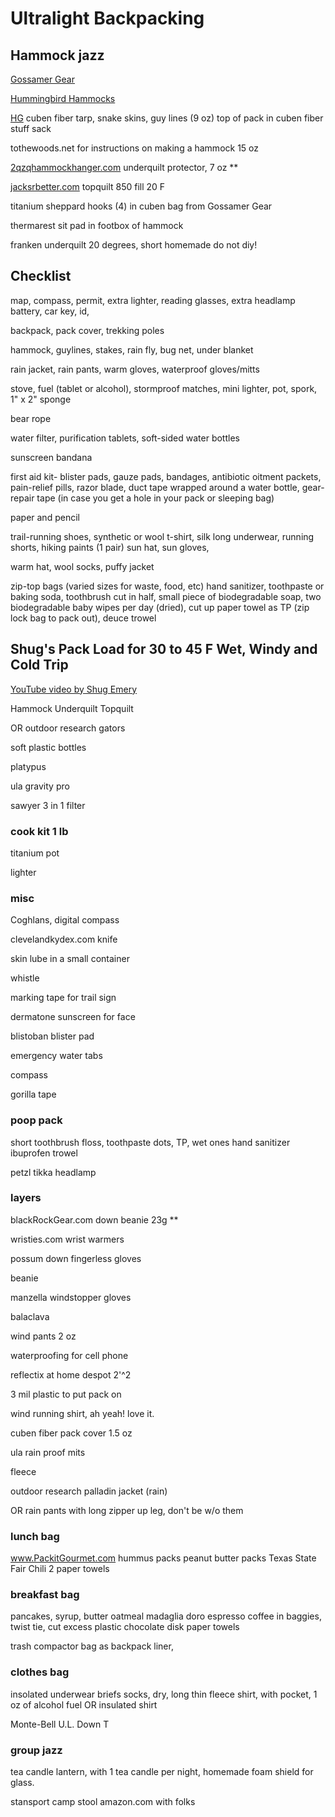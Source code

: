 # Ultralight Backpacking 

## Hammock jazz
[Gossamer Gear](https://www.gossamergear.com)

[Hummingbird Hammocks](https://hummingbirdhammocks.com)

[HG](www.hammockgear.com) cuben fiber tarp, snake skins, guy lines (9 oz) top of pack in cuben fiber stuff sack

tothewoods.net for instructions on making a hammock 15 oz

[2qzqhammockhanger.com](2qzqhammockhanger.com) underquilt protector, 7 oz **

[jacksrbetter.com](jacksrbetter.com) topquilt 850 fill 20 F 

titanium sheppard hooks (4) in 
cuben bag from Gossamer Gear

thermarest sit pad in footbox of hammock

franken underquilt 20 degrees, short homemade do not diy!

## Checklist

map, compass, permit, extra lighter, reading glasses, extra headlamp battery, car key, id, 

backpack, pack cover, trekking poles

hammock, guylines, stakes, rain fly, bug net, under blanket

rain jacket, rain pants, warm gloves, waterproof gloves/mitts

stove, fuel (tablet or alcohol), stormproof matches, mini lighter, pot, spork, 1" x 2" sponge

bear rope

water filter, purification tablets,
soft-sided water bottles

sunscreen
bandana

first aid kit- 
blister pads, gauze pads, bandages, 
antibiotic oitment packets, pain-relief pills, 
razor blade, duct tape wrapped around a water bottle, 
gear-repair tape (in case you get a hole in your pack or sleeping bag)

paper and pencil

trail-running shoes, 
synthetic or wool t-shirt, 
silk long underwear,
running shorts,
hiking paints (1 pair)
sun hat,
sun gloves,

warm hat, wool socks, puffy jacket

zip-top bags (varied sizes for waste, food, etc)
hand sanitizer, 
toothpaste or baking soda, 
toothbrush cut in half, 
small piece of biodegradable soap, 
two biodegradable baby wipes per day (dried), 
cut up paper towel as TP (zip lock bag to pack out),
deuce trowel


## Shug's Pack Load for 30 to 45 F Wet, Windy and Cold Trip

[YouTube video by Shug Emery](https://youtu.be/jTG38sxvKTo)

Hammock
Underquilt
Topquilt

OR outdoor research gators

soft plastic bottles

platypus

ula gravity pro

sawyer 3 in 1 filter

### cook kit 1 lb

titanium pot

lighter


### misc

Coghlans, digital compass

clevelandkydex.com knife

skin lube in a small container

whistle

marking tape for trail sign

dermatone sunscreen for face

blistoban blister pad

emergency water tabs

compass

gorilla tape



### poop pack
short toothbrush
floss,
toothpaste dots,
TP,
wet ones
hand sanitizer
ibuprofen
trowel

petzl tikka headlamp

### layers

blackRockGear.com down beanie 23g **

wristies.com wrist warmers

possum down fingerless gloves

beanie

manzella windstopper gloves

balaclava

wind pants 2 oz

waterproofing for cell phone

reflectix at home despot 2'^2

3 mil plastic to put pack on

wind running shirt, ah yeah! love it.

cuben fiber pack cover 1.5 oz

ula rain proof mits

fleece

outdoor research palladin jacket (rain)

OR rain pants with long zipper up leg, don't be w/o them


### lunch bag
www.PackitGourmet.com
  hummus packs
  peanut butter packs
  Texas State Fair Chili
  2 paper towels
  

### breakfast bag
pancakes, syrup, butter
oatmeal
madaglia doro espresso coffee in baggies, twist tie, cut excess plastic
chocolate disk
paper towels

trash compactor bag as backpack liner,

### clothes bag
insolated underwear
briefs
socks, dry, long
thin fleece shirt, with pocket, 1 oz of alcohol fuel
OR insulated shirt

Monte-Bell U.L. Down T



### group jazz
tea candle lantern, with 1 tea candle per night, homemade foam shield for glass.

stansport camp stool amazon.com with folks






